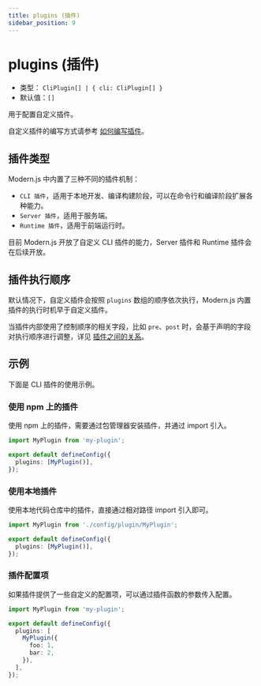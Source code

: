 ```yaml
---
title: plugins (插件)
sidebar_position: 9
---
```


# plugins (插件)



- 类型： `CliPlugin[] | { cli: CliPlugin[] }`
- 默认值：`[]`

用于配置自定义插件。

自定义插件的编写方式请参考 [如何编写插件](/docs/guides/features/framework-plugin/implement)。

## 插件类型

Modern.js 中内置了三种不同的插件机制：

- `CLI 插件`，适用于本地开发、编译构建阶段，可以在命令行和编译阶段扩展各种能力。
- `Server 插件`，适用于服务端。
- `Runtime 插件`，适用于前端运行时。

目前 Modern.js 开放了自定义 CLI 插件的能力，Server 插件和 Runtime 插件会在后续开放。

## 插件执行顺序

默认情况下，自定义插件会按照 `plugins` 数组的顺序依次执行，Modern.js 内置插件的执行时机早于自定义插件。

当插件内部使用了控制顺序的相关字段，比如 `pre`、`post` 时，会基于声明的字段对执行顺序进行调整，详见 [插件之间的关系](/docs/guides/features/framework-plugin/relationship)。

## 示例

下面是 CLI 插件的使用示例。

### 使用 npm 上的插件

使用 npm 上的插件，需要通过包管理器安装插件，并通过 import 引入。

```ts title="modern.config.ts"
import MyPlugin from 'my-plugin';

export default defineConfig({
  plugins: [MyPlugin()],
});
```

### 使用本地插件

使用本地代码仓库中的插件，直接通过相对路径 import 引入即可。

```ts title="modern.config.ts"
import MyPlugin from './config/plugin/MyPlugin';

export default defineConfig({
  plugins: [MyPlugin()],
});
```

### 插件配置项

如果插件提供了一些自定义的配置项，可以通过插件函数的参数传入配置。

```ts title="modern.config.ts"
import MyPlugin from 'my-plugin';

export default defineConfig({
  plugins: [
    MyPlugin({
      foo: 1,
      bar: 2,
    }),
  ],
});
```

